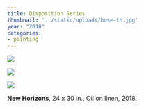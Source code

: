 ```yaml
---
title: Disposition Series
thumbnail: '../static/uploads/hose-th.jpg'
year: "2018"
categories:
- painting
---
```

![](https://res.cloudinary.com/df2ebjhsp/image/upload/c_scale,w_800,dpr_auto,f_auto,q_auto:low/v1560476280/11.jpg)

![](https://res.cloudinary.com/df2ebjhsp/image/upload/c_scale,w_800,dpr_auto,f_auto,q_auto:low/v1560476280/09.jpg)

![](https://res.cloudinary.com/df2ebjhsp/image/upload/c_scale,w_800,dpr_auto,f_auto,q_auto:low/v1560476283/10.jpg)

**New Horizons**, 24 x 30 in., Oil on linen, 2018.
